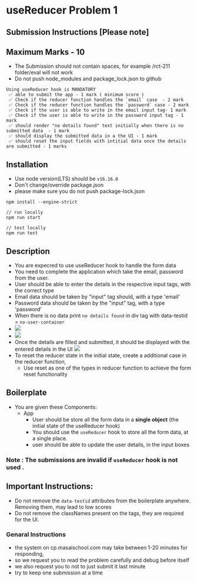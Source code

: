 # useReducer Problem 1

## Submission Instructions [Please note]

## Maximum Marks - 10

- The Submission should not contain spaces, for example /rct-211 folder/eval will not work
- Do not push node_modules and package_lock.json to github

```
Using useReducer hook is MANDATORY
 ✅ able to submit the app - 1 mark ( minimum score )
 ✅ Check if the reducer function handles the `email` case  - 2 mark
 ✅ Check if the reducer function handles the `password` case - 2 mark
 ✅ Check if the user is able to write in the email input tag- 1 mark
 ✅ Check if the user is able to write in the password input tag - 1 mark
 ✅ should render "no details found" text initially when there is no submitted data  - 1 mark
 ✅ should display the submitted data in a the UI - 1 mark
 ✅ should reset the input fields with intitial data once the details are submitted - 1 marks
```

## Installation

- Use node version(LTS) should be `v16.16.0`
- Don't change/override package.json
- please make sure you do not push package-lock.json

```
npm install --engine-strict

// run locally
npm run start

// test locally
npm run test

```

## Description

- You are expecred to use useReducer hook to handle the form data
- You need to complete the application which take the email, password from the user.
- User should be able to enter the details in the respective input tags, with the correct type
- Email data should be taken by "input" tag should, with a type 'email'
- Password data should be taken by the "input" tag, with a type 'password'
- When there is no data print `no details found` in div tag with data-testid = `no-user-container`
- ![](https://i.imgur.com/C9r4lb6.png)
- ![](https://i.imgur.com/9IRZDA8.png)
- Once the details are filled and submitted, it should be displayed with the entered details in the UI
  ![](https://i.imgur.com/YMkVgl0.png)
- To reset the reducer state in the initial state, create a additional case in the reducer function,
  - Use reset as one of the types in reducer function to achieve the form reset functionality

## Boilerplate

- You are given these Components:
  - App
    - User should be store all the form data in a **single object** (the initial state of the useReducer hook)
    - You should use the `useReducer` hook to store all the form data, at a single place.
    - user should be able to update the user details, in the input boxes

### Note : The submissions are invalid if `useReducer` hook is not used .

## Important Instructions:

- Do not remove the `data-testid` attributes from the boilerplate anywhere. Removing them, may lead to low scores
- Do not remove the classNames present on the tags, they are required for the UI.

### Genaral Instructions

- the system on cp.masaischool.com may take between 1-20 minutes for responding,
- so we request you to read the problem carefully and debug before itself
- we also request you to not to just submit it last minute
- try to keep one submission at a time
